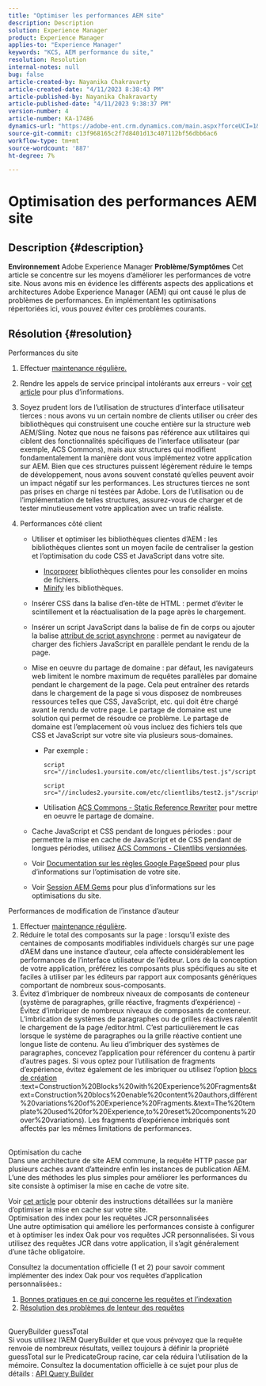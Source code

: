 ```yaml
---
title: "Optimiser les performances AEM site"
description: Description
solution: Experience Manager
product: Experience Manager
applies-to: "Experience Manager"
keywords: "KCS, AEM performance du site,"
resolution: Resolution
internal-notes: null
bug: false
article-created-by: Nayanika Chakravarty
article-created-date: "4/11/2023 8:38:43 PM"
article-published-by: Nayanika Chakravarty
article-published-date: "4/11/2023 9:38:37 PM"
version-number: 4
article-number: KA-17486
dynamics-url: "https://adobe-ent.crm.dynamics.com/main.aspx?forceUCI=1&pagetype=entityrecord&etn=knowledgearticle&id=453ca3d5-a8d8-ed11-a7c7-6045bd006b4b"
source-git-commit: c13f968165c2f7d8401d13c407112bf56dbb6ac6
workflow-type: tm+mt
source-wordcount: '887'
ht-degree: 7%

---
```


# Optimisation des performances AEM site

## Description {#description}

<b>Environnement</b>
Adobe Experience Manager
<b>Problème/Symptômes</b>
Cet article se concentre sur les moyens d’améliorer les performances de votre site. Nous avons mis en évidence les différents aspects des applications et architectures Adobe Experience Manager (AEM) qui ont causé le plus de problèmes de performances. En implémentant les optimisations répertoriées ici, vous pouvez éviter ces problèmes courants.


## Résolution {#resolution}

Performances du site<br>
1. Effectuer [maintenance régulière.](https://experienceleague.adobe.com/docs/experience-manager-cloud-service/content/operations/maintenance.html?lang=fr)
2. Rendre les appels de service principal intolérants aux erreurs - voir [cet article](https://helpx.adobe.com/experience-manager/kb/backend-web-service-call-blocking-threads-AEM.html) pour plus d’informations.
3. Soyez prudent lors de l’utilisation de structures d’interface utilisateur tierces : nous avons vu un certain nombre de clients utiliser ou créer des bibliothèques qui construisent une couche entière sur la structure web AEM/Sling. Notez que nous ne faisons pas référence aux utilitaires qui ciblent des fonctionnalités spécifiques de l’interface utilisateur (par exemple, ACS Commons), mais aux structures qui modifient fondamentalement la manière dont vous implémentez votre application sur AEM. Bien que ces structures puissent légèrement réduire le temps de développement, nous avons souvent constaté qu’elles peuvent avoir un impact négatif sur les performances.
Les structures tierces ne sont pas prises en charge ni testées par Adobe. Lors de l’utilisation ou de l’implémentation de telles structures, assurez-vous de charger et de tester minutieusement votre application avec un trafic réaliste.
4. Performances côté client

   - Utiliser et optimiser les bibliothèques clientes d’AEM : les bibliothèques clientes sont un moyen facile de centraliser la gestion et l’optimisation du code CSS et JavaScript dans votre site.

      - [Incorporer](https://experienceleague.adobe.com/docs/experience-manager-release-information/aem-release-updates/previous-updates/aem-previous-versions.html?lang=fr) bibliothèques clientes pour les consolider en moins de fichiers.
      - [Minify](https://experienceleague.adobe.com/docs/experience-manager-release-information/aem-release-updates/previous-updates/aem-previous-versions.html?lang=fr) les bibliothèques.
   - Insérer CSS dans la balise d’en-tête de HTML : permet d’éviter le scintillement et la réactualisation de la page après le chargement.
   - Insérer un script JavaScript dans la balise de fin de corps ou ajouter la balise [attribut de script asynchrone](https://github.com/nateyolles/aem-clientlib-async) : permet au navigateur de charger des fichiers JavaScript en parallèle pendant le rendu de la page.
   - Mise en oeuvre du partage de domaine : par défaut, les navigateurs web limitent le nombre maximum de requêtes parallèles par domaine pendant le chargement de la page. Cela peut entraîner des retards dans le chargement de la page si vous disposez de nombreuses ressources telles que CSS, JavaScript, etc. qui doit être chargé avant le rendu de votre page. Le partage de domaine est une solution qui permet de résoudre ce problème. Le partage de domaine est l’emplacement où vous incluez des fichiers tels que CSS et JavaScript sur votre site via plusieurs sous-domaines.

      - Par exemple :

         ```
         script src="//includes1.yoursite.com/etc/clientlibs/test.js"/script
         ```



         ```
         script src="//includes2.yoursite.com/etc/clientlibs/test2.js"/script
         ```
      - Utilisation [ACS Commons - Static Reference Rewriter](https://adobe-consulting-services.github.io/acs-aem-commons/features/utils-and-apis/static-reference-rewriter/index.html) pour mettre en oeuvre le partage de domaine.
   - Cache JavaScript et CSS pendant de longues périodes : pour permettre la mise en cache de JavaScript et de CSS pendant de longues périodes, utilisez [ACS Commons - Clientlibs versionnées](https://adobe-consulting-services.github.io/acs-aem-commons/features/versioned-clientlibs/index.html).
   - Voir [Documentation sur les règles Google PageSpeed](https://developers.google.com/speed/docs/insights/rules) pour plus d’informations sur l’optimisation de votre site.
   - Voir [Session AEM Gems](https://experienceleague.adobe.com/?lang=fr#home) pour plus d’informations sur les optimisations du site.

Performances de modification de l’instance d’auteur
1. Effectuer [maintenance régulière](https://experienceleague.adobe.com/docs/experience-manager-cloud-service/content/operations/maintenance.html?lang=fr).
2. Réduire le total des composants sur la page : lorsqu’il existe des centaines de composants modifiables individuels chargés sur une page d’AEM dans une instance d’auteur, cela affecte considérablement les performances de l’interface utilisateur de l’éditeur. Lors de la conception de votre application, préférez les composants plus spécifiques au site et faciles à utiliser par les éditeurs par rapport aux composants génériques comportant de nombreux sous-composants.
3. Évitez d’imbriquer de nombreux niveaux de composants de conteneur (système de paragraphes, grille réactive, fragments d’expérience) - Évitez d’imbriquer de nombreux niveaux de composants de conteneur. L’imbrication de systèmes de paragraphes ou de grilles réactives ralentit le chargement de la page /editor.html. C’est particulièrement le cas lorsque le système de paragraphes ou la grille réactive contient une longue liste de contenu. Au lieu d’imbriquer des systèmes de paragraphes, concevez l’application pour référencer du contenu à partir d’autres pages. Si vous optez pour l’utilisation de fragments d’expérience, évitez également de les imbriquer ou utilisez l’option [blocs de création](https://experienceleague.adobe.com/docs/experience-manager-learn/sites/experience-fragments/building-blocks.html?lang=en#) :text=Construction%20Blocks%20with%20Experience%20Fragments&amp;text=Construction%20blocs%20enable%20content%20authors,différent%20variations%20of%20Experience%20Fragments.&amp;text=The%20template%20used%20for%20Experience,to%20reset%20components%20over%20variations). Les fragments d’expérience imbriqués sont affectés par les mêmes limitations de performances.

<br>Optimisation du cache<br>
Dans une architecture de site AEM commune, la requête HTTP passe par plusieurs caches avant d’atteindre enfin les instances de publication AEM. L’une des méthodes les plus simples pour améliorer les performances du site consiste à optimiser la mise en cache de votre site.

Voir [cet article](https://experienceleague.adobe.com/docs/experience-cloud-kcs/kbarticles/KA-17461.html?lang=fr) pour obtenir des instructions détaillées sur la manière d’optimiser la mise en cache sur votre site.
<br>Optimisation des index pour les requêtes JCR personnalisées<br>
Une autre optimisation qui améliore les performances consiste à configurer et à optimiser les index Oak pour vos requêtes JCR personnalisées. Si vous utilisez des requêtes JCR dans votre application, il s’agit généralement d’une tâche obligatoire.

Consultez la documentation officielle (1 et 2) pour savoir comment implémenter des index Oak pour vos requêtes d’application personnalisées.:

1. [Bonnes pratiques en ce qui concerne les requêtes et l’indexation](https://experienceleague.adobe.com/docs/experience-manager-65/deploying/practices/best-practices-for-queries-and-indexing.html?lang=fr)
2. [Résolution des problèmes de lenteur des requêtes](https://experienceleague.adobe.com/docs/experience-manager-65/developing/bestpractices/troubleshooting-slow-queries.html?lang=en)

<br>QueryBuilder guessTotal<br>
Si vous utilisez l’AEM QueryBuilder et que vous prévoyez que la requête renvoie de nombreux résultats, veillez toujours à définir la propriété guessTotal sur le PredicateGroup racine, car cela réduira l’utilisation de la mémoire. Consultez la documentation officielle à ce sujet pour plus de détails : [API Query Builder](https://experienceleague.adobe.com/docs/experience-manager-65/developing/platform/query-builder/querybuilder-api.html?lang=en#using-p-guesstotal-to-return-the-results)
